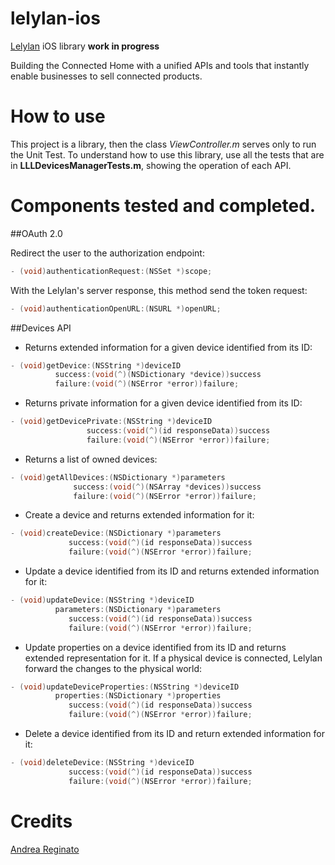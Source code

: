 lelylan-ios
===========

[Lelylan](http://www.lelylan.com/) iOS library **work in progress**

Building the Connected Home with a unified APIs and tools that instantly enable
businesses to sell connected products.

How to use
===========

This project is a library, then the class *ViewController.m* serves only to run the Unit Test. To understand how to use this library, use all the tests that are in **LLLDevicesManagerTests.m**, showing the operation of each API.

Components tested and completed.
===========

##OAuth 2.0

Redirect the user to the authorization endpoint:
```Objective-C
- (void)authenticationRequest:(NSSet *)scope;
```

With the Lelylan's server response, this method send the token request:
```Objective-C
- (void)authenticationOpenURL:(NSURL *)openURL;
```

##Devices API

* Returns extended information for a given device identified from its ID:
```Objective-C
- (void)getDevice:(NSString *)deviceID 
          success:(void(^)(NSDictionary *device))success 
          failure:(void(^)(NSError *error))failure;
```

* Returns private information for a given device identified from its ID:
```Objective-C
- (void)getDevicePrivate:(NSString *)deviceID
                 success:(void(^)(id responseData))success 
                 failure:(void(^)(NSError *error))failure;
```
* Returns a list of owned devices:
```Objective-C
- (void)getAllDevices:(NSDictionary *)parameters 
              success:(void(^)(NSArray *devices))success 
              failure:(void(^)(NSError *error))failure;
```
* Create a device and returns extended information for it:
```Objective-C
- (void)createDevice:(NSDictionary *)parameters 
             success:(void(^)(id responseData))success 
             failure:(void(^)(NSError *error))failure;
```

* Update a device identified from its ID and returns extended information for it:
```Objective-C
- (void)updateDevice:(NSString *)deviceID 
          parameters:(NSDictionary *)parameters 
             success:(void(^)(id responseData))success 
             failure:(void(^)(NSError *error))failure;
```

* Update properties on a device identified from its ID and returns extended representation for it. If a physical device is connected, Lelylan forward the changes to the physical world:
```Objective-C
- (void)updateDeviceProperties:(NSString *)deviceID 
          properties:(NSDictionary *)properties 
             success:(void(^)(id responseData))success 
             failure:(void(^)(NSError *error))failure;
```


* Delete a device identified from its ID and return extended information for it:
```Objective-C
- (void)deleteDevice:(NSString *)deviceID 
             success:(void(^)(id responseData))success 
             failure:(void(^)(NSError *error))failure;
```

Credits
===========

[Andrea Reginato](https://github.com/andreareginato)
